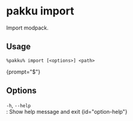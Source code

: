 # pakku import

Import modpack.

## Usage

<snippet id="snippet-cmd">

```
%pakku% import [<options>] <path>
```
{prompt="$"}

</snippet>

## Options

<snippet id="snippet-options">

`-h`, `--help`                                        
: Show help message and exit
{id="option-help"}

</snippet>